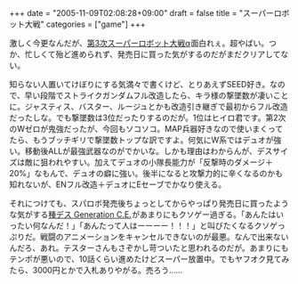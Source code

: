 +++
date = "2005-11-09T02:08:28+09:00"
draft = false
title = "スーパーロボット大戦"
categories = ["game"]
+++

激しく今更なんだが、<a href="http://www.amazon.co.jp/exec/obidos/redirect?link_code=ur2&camp=247&tag=realbeat-22&creative=1211&path=ASIN/B0009MZ1US">第3次スーパーロボット大戦α</a><img src="http://www.assoc-amazon.jp/e/ir?t=realbeat-22&l=ur2&o=9" width="1" height="1" border="0" alt="" />面白れぇ。超やばい。つか、忙しくて殆ど進められず、発売日に買った気がするのだがまだクリアしてない。

知らない人置いてけぼりにする気満々で書くけど、とりあえずSEED好き。なので、早い段階でストライクガンダムフル改造したら、キラ様の撃墜数が凄いことに。ジャスティス、バスター、ルージュとかも改造引き継ぎで最初からフル改造だったしな。でも撃墜数は3位だったりするのだが。1位はヒイロ君です。第2次のWゼロが鬼強だったが、今回もソコソコ。MAP兵器好きなので使いまくってたら、もうブッチギリで撃墜数トップな訳ですよ。何気にW系ではデュオが強い。移動後ALLが最強武器なのがでかいな。しかも理由はわからんが、デスサイズは敵に狙われやすい。加えてデュオの小隊長能力が「反撃時のダメージ＋20%」なもんで、デュオの癖に強い。後半になると攻撃力的に辛くなるのかも知れないが、ENフル改造＋デュオにEセーブでかなり使える。

それにつけても、スパロボ発売後ちょっとしてからやっぱり発売日に買ったような気がする<a href="http://www.amazon.co.jp/exec/obidos/redirect?link_code=ur2&camp=247&tag=realbeat-22&creative=1211&path=ASIN/B0009W1QCU">種デス Generation C.E.</a><img src="http://www.assoc-amazon.jp/e/ir?t=realbeat-22&l=ur2&o=9" width="1" height="1" border="0" alt="" />があまりにもクソゲー過ぎる。「あんたはいったい何なんだ！」「あんたって人はーーーー！！！」と叫びたくなるクソゲっぷりだ。戦闘のアニメーションをキャンセルできないのが最悪。なんで出来ないんだろ、あれ。テスターさんもさぞかし苛ついたと思われるのだが。あまりにもテンポが悪いので、10話くらい進めたけどスーパー放置中。でもヤフオク見てみたら、3000円とかで入札ありやがる。売ろう……
